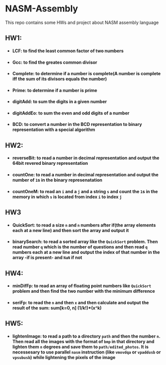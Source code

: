 # NASM-Assembly
This repo contains some HWs and project about NASM assembly language
## HW1:
-   #### LCF: to find the least common factor of two numbers
-   #### Gcc: to find the greates common divisor
-   #### Complete: to determine if a number is complete(A number is complete iff the sum of its divisors equals the number)
-   #### Prime: to determine if a number is prime
-   #### digitAdd: to sum the digits in a given number
-   #### digitAddEo: to sum the even and odd digits of a number
-   #### BCD: to convert a number in the BCD representation to binary representation with a special algorithm
## HW2:
-   #### reverseBit: to read a number in decimal representation and output the 64bit revered binary representation
-   #### countOne: to read a number in decimal representation and output the number of `1`s in the binary represenatation
-   #### countOneM: to read an `i` and a `j` and a string `s` and count the `1`s in the memory in which `s` is located from index `i` to index `j`
## HW3
-   #### QuickSort: to read a size `n` and `n` numbers after if(the array elements each at a new line) and then sort the array and output it
-   #### binarySearch: to read a sorted array like the `QuickSort` problem. Then read number `q` which is the number of questions and then read `q` numbers each at a new line and output the index of that number in the array -if is present- and `NaN` if not
## HW4:
-   #### minDifFp: to read an array of floating point numbers like `QuickSort` problem and then find the two number with the minimum difference
-   #### seriFp: to read the `n` and then `x` and then calculate and output the result of the sum: sum\[k=0, n\] (1/k!)*(x^k)
## HW5:
-   #### lightenImage: to read a path to a directory `path` and then the number `n`. Then read all the images with the format of `bmp` in that directory and lighten them `n` degrees and save them to `path/edited_photos`. It is necessesary to use parallel `nasm` instruction (like `vmovdqa` or `vpaddusb` or `vpsubusb`) while lightening the pixels of the image
